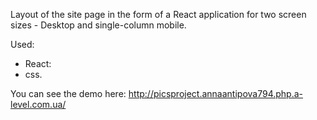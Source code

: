 
Layout of the site page in the form of a React application for two screen sizes - Desktop and single-column mobile.

Used: 
- React:
- css.


You can see the demo here: http://picsproject.annaantipova794.php.a-level.com.ua/
